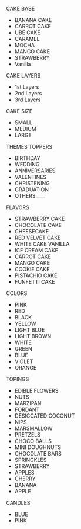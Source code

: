 CAKE BASE
- BANANA CAKE
- CARROT CAKE 
- UBE CAKE 
- CARAMEL
- MOCHA
- MANGO CAKE
- STRAWBERRY
- Vanilla

CAKE LAYERS
 - 1st Layers
 - 2nd Layers
 - 3rd Layers

 CAKE SIZE
 - SMALL
 - MEDIUM
 - LARGE

 THEMES TOPPERS
 - BIRTHDAY
 - WEDDING
 - ANNIVERSARIES
 - VALENTINES
 - CHRISTENING
 - GRADUATION
 - OTHERS____
 
  
FLAVORS
 - STRAWBERRY CAKE
 - CHOCOLATE CAKE
 - CHEESECAKE
 - RED VELVET CAKE
 - WHITE CAKE VANILLA
 - ICE CREAM CAKE 
 - CARROT CAKE
 - MANGO CAKE
 - COOKIE CAKE
 - PISTACHIO CAKE
 - FUNFETTI CAKE

COLORS
 - PINK
 - RED
 - BLACK
 - YELLOW
 - LIGHT BLUE
 - LIGHT BROWN
 - WHITE
 - GREEN
 - BLUE
 - VIOLET
 - ORANGE

TOPINGS 
- EDIBLE FLOWERS
- NUTS
- MARZIPAN
- FORDANT
- DESICCATED COCONUT
- NIPS
- MARSMALLOW
- PRETZELS
- CHOCO BALLS
- MINI DOUGHNUTS
- CHOCOLATE BARS
- SPRINGKLES
- STRAWBERRY
- APPLES
- CHERRY
- BANANA
- APPLE

CANDLES 
- BLUE
- PINK 


